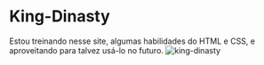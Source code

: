 # King-Dinasty
Estou treinando nesse site, algumas habilidades do HTML e CSS, e aproveitando para talvez usá-lo no futuro.
![king-dinasty](https://user-images.githubusercontent.com/46226029/148759688-339c2f90-bca3-41dd-adcc-f2334f261ae4.png)
